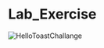 # Lab_Exercise

![HelloToastChallange](https://user-images.githubusercontent.com/80693014/145614112-8e3c385c-d3da-4f40-a584-e6f7d00e79ee.gif)
